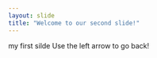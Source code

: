 ```yaml
---
layout: slide
title: "Welcome to our second slide!"
---
```

my first silde
Use the left arrow to go back!
